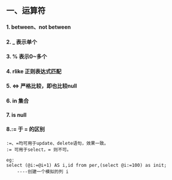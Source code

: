 ## 一、运算符
#### 1. between、not between
#### 2. _ 表示单个
#### 3. % 表示0~多个
#### 4. rlike 正则表达式匹配
#### 5. <=> 严格比较，即也比较null
#### 6. in 集合
#### 7. is null

#### 8.:= 于 = 的区别
	:=、=均可用于update、delete语句，效果一致。  
	:= 可用于select，= 则不可。  
	
	eg:
	select (@i:=@i+1) AS i,id from per,(select @i:=100) as init; 
		----创建一个模拟的列 i